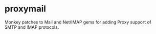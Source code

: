 # proxymail
Monkey patches to Mail and Net/IMAP gems for adding Proxy support of SMTP and IMAP protocols.

